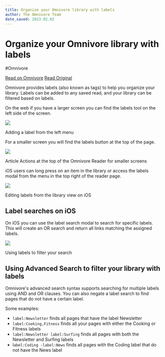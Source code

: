 ```yaml
---
title: Organize your Omnivore library with labels
author: The Omnivore Team
date_saved: 2023.02.02
---
```


# Organize your Omnivore library with labels
#Omnivore

[Read on Omnivore](https://omnivore.app/me/organize-your-omnivore-library-with-labels-18610df6606)
[Read Original](https://blog.omnivore.app/p/organize-your-omnivore-library-with)

 Omnivore provides labels (also known as tags) to help you organize your library. Labels can be added to any saved read, and your library can be filtered based on labels. 

 On the web if you have a larger screen you can find the labels tool on the left side of the screen. 

[ ![](https://proxy-prod.omnivore-image-cache.app/960x711,sd_iEqPoEHqI7WkOUFPZl1axCkvtYhw5KBmUIne0oSQ0/https://substackcdn.com/image/fetch/w_1456,c_limit,f_auto,q_auto:good,fl_progressive:steep/https%3A%2F%2Fbucketeer-e05bbc84-baa3-437e-9518-adb32be77984.s3.amazonaws.com%2Fpublic%2Fimages%2Fa4ec9f3c-baef-464b-8d3a-0b8a384874d3_960x711.gif) ](https://substackcdn.com/image/fetch/f%5Fauto,q%5Fauto:good,fl%5Fprogressive:steep/https%3A%2F%2Fbucketeer-e05bbc84-baa3-437e-9518-adb32be77984.s3.amazonaws.com%2Fpublic%2Fimages%2Fa4ec9f3c-baef-464b-8d3a-0b8a384874d3%5F960x711.gif) 

 Adding a label from the left menu 

 For a smaller screen you will find the labels button at the top of the page. 

[ ![](https://proxy-prod.omnivore-image-cache.app/1456x1315,sdpGYdxa-cZ3SZWswOh__3ynxRP98SMiWWeOJz6juAzY/https://substackcdn.com/image/fetch/w_1456,c_limit,f_auto,q_auto:good,fl_progressive:steep/https%3A%2F%2Fbucketeer-e05bbc84-baa3-437e-9518-adb32be77984.s3.amazonaws.com%2Fpublic%2Fimages%2Fb59fdeb0-d711-442e-a7c2-4508bedad515_1818x1642.png) ](https://substackcdn.com/image/fetch/f%5Fauto,q%5Fauto:good,fl%5Fprogressive:steep/https%3A%2F%2Fbucketeer-e05bbc84-baa3-437e-9518-adb32be77984.s3.amazonaws.com%2Fpublic%2Fimages%2Fb59fdeb0-d711-442e-a7c2-4508bedad515%5F1818x1642.png) 

 Article Actions at the top of the Omnivore Reader for smaller screens 

 iOS users can long press on an item in the library or access the labels modal from the menu in the top right of the reader page. 

[ ![](https://proxy-prod.omnivore-image-cache.app/470x0,sOUHLFwk4mORdkuStr6Jl719evRUX-XTauXEp85h4iL4/https://substackcdn.com/image/fetch/w_1456,c_limit,f_auto,q_auto:good,fl_progressive:steep/https%3A%2F%2Fbucketeer-e05bbc84-baa3-437e-9518-adb32be77984.s3.amazonaws.com%2Fpublic%2Fimages%2F6c99b6c9-7b78-41a8-84b1-a738e832308d_1182x2034.png) ](https://substackcdn.com/image/fetch/f%5Fauto,q%5Fauto:good,fl%5Fprogressive:steep/https%3A%2F%2Fbucketeer-e05bbc84-baa3-437e-9518-adb32be77984.s3.amazonaws.com%2Fpublic%2Fimages%2F6c99b6c9-7b78-41a8-84b1-a738e832308d%5F1182x2034.png) 

 Editing labels from the library view on iOS 

##  Label searches on iOS 

 On iOS you can use the label search modal to search for specific labels. This will create an OR search and return all links matching the assigned labels. 

[ ![](https://proxy-prod.omnivore-image-cache.app/418x0,s3ZzvKJlkfrGLNHHjmS1HkMp6toHMoHzZXkpZaap0C84/https://substackcdn.com/image/fetch/w_1456,c_limit,f_auto,q_auto:good,fl_progressive:steep/https%3A%2F%2Fbucketeer-e05bbc84-baa3-437e-9518-adb32be77984.s3.amazonaws.com%2Fpublic%2Fimages%2Fc6720208-7551-41cb-a86d-afc58bb160c9_1084x2006.png) ](https://substackcdn.com/image/fetch/f%5Fauto,q%5Fauto:good,fl%5Fprogressive:steep/https%3A%2F%2Fbucketeer-e05bbc84-baa3-437e-9518-adb32be77984.s3.amazonaws.com%2Fpublic%2Fimages%2Fc6720208-7551-41cb-a86d-afc58bb160c9%5F1084x2006.png) 

 Using labels to filter your search 

##  Using Advanced Search to filter your library with labels 

 Omnivore's advanced search syntax supports searching for multiple labels using AND and OR clauses. You can also negate a label search to find pages that do not have a certain label. 

 Some examples: 

* `label:Newsletter` finds all pages that have the label Newsletter
* `label:Cooking,Fitness` finds all your pages with either the Cooking or Fitness labels
* `label:Newsletter label:Surfing` finds all pages with both the Newsletter and Surfing labels
* l`abel:Coding -label:News` finds all pages with the Coding label that do not have the News label

